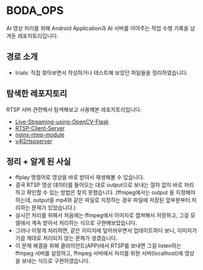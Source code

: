 # BODA_OPS
AI 영상 처리를 위해 Android Application과 AI 서버를 이어주는 작업 수행 기록을 남겨둔 레포지토리입니다.

## 경로 소개
 - trials: 직접 찾아보면서 작성하거나 테스트해 보았던 파일들을 정리하였습니다.

## 탐색한 레포지토리
RTSP 서버 관련해서 탐색해보고 사용해본 레포지토리입니다.
 - [Live-Streaming-using-OpenCV-Flask](https://github.com/NakulLakhotia/Live-Streaming-using-OpenCV-Flask)
 - [RTSP-Client-Server](https://github.com/mutaphore/RTSP-Client-Server)
 - [nginx-rtmp-module](https://github.com/arut/nginx-rtmp-module)
 - [v4l2rtspserver](https://github.com/mpromonet/v4l2rtspserver)

## 정리 + 알게 된 사실
 - ffplay 명령어로 영상을 바로 받아서 재생해볼 수 있습니다.
 - 결국 RTSP 영상 데이터를 들어오는 대로 output으로 보내는 절차 없이 바로 처리하고 확인할 수 있는 방법은 찾지 못했습니다.
    (ffmpeg에서는 output 을 지정해야 하는데, output을 mp4와 같은 파일로 지정하는 경우 파일에 저장된 앞부분부터 처리하는 문제가 있었습니다.)
 - 실시간 처리를 위해서 처음에는 ffmpeg에서 이미지로 캡쳐해서 저장하고, 그걸 모델에서 계속 받아서 처리하는 식으로 구현해보았습니다.
 - 그러나 이렇게 처리하면, 같은 이미지에 덮어씌우면서 업데이트하다 보니, 이미지가 가끔 제대로 처리되지 않는 문제가 생겼습니다.
 - 이 문제 해결을 위해 클라이언트(APP)에서 RTSP를 보내면 그걸 listen하는 ffmpeg 서버를 설정하고, ffmpeg 서버에서 처리를 위한 서버(localhost)에 영상을 보내는 식으로 구현하였습니다.
